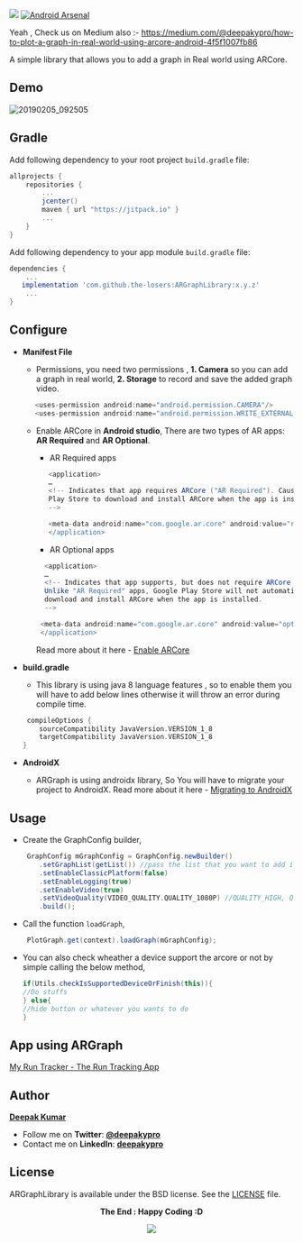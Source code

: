 
[![](https://jitpack.io/v/the-losers/ARGraphLibrary.svg)](https://jitpack.io/#the-losers/ARGraphLibrary)
[![Android Arsenal]( https://img.shields.io/badge/Android%20Arsenal-ARGraph%20library-green.svg?style=flat )]( https://android-arsenal.com/details/1/7657 )

Yeah , Check us on Medium also :- https://medium.com/@deepakypro/how-to-plot-a-graph-in-real-world-using-arcore-android-4f5f1007fb86 

A simple library that allows you to add a graph in Real world using ARCore.

## Demo

![20190205_092505](https://user-images.githubusercontent.com/47303464/52292799-80422900-299b-11e9-9c1a-ccfb6b4c6618.gif)

## Gradle

Add following dependency to your root project `build.gradle` file:

```groovy
allprojects {
    repositories {
        ...
        jcenter()
        maven { url "https://jitpack.io" }
        ...
    }
}
```

Add following dependency to your app module `build.gradle` file:

```groovy
dependencies {
    ...
   implementation 'com.github.the-losers:ARGraphLibrary:x.y.z'
    ...
}
```

## Configure

* **Manifest File**

    * Permissions, you need two permissions , **1. Camera** so you can add a graph in real world,
                                              **2. Storage** to record and save the added graph video. 
    
    
     ```groovy
        <uses-permission android:name="android.permission.CAMERA"/>
        <uses-permission android:name="android.permission.WRITE_EXTERNAL_STORAGE"/>
     ```
    
    * Enable ARCore in **Android studio**, There are two types of AR apps: **AR Required** and **AR Optional**.
    
        * AR Required apps
        
        ```groovy
           <application>
           …
           <!-- Indicates that app requires ARCore ("AR Required"). Causes Google
           Play Store to download and install ARCore when the app is installed.
           -->
   
           <meta-data android:name="com.google.ar.core" android:value="required" />
           </application>  
        ```
        * AR Optional apps
        
        ```groovy
          <application>
          …
          <!-- Indicates that app supports, but does not require ARCore ("AR Optional").
          Unlike "AR Required" apps, Google Play Store will not automatically
          download and install ARCore when the app is installed.
          -->
        
         <meta-data android:name="com.google.ar.core" android:value="optional" />
         </application>
         ```
        Read more about it here - [Enable ARCore](https://developers.google.com/ar/develop/java/enable-arcore)

* **build.gradle**

    * This library is using java 8 language features , so to enable them you will have to add below lines otherwise it will throw an error during compile time.
    
    ```groovy
     compileOptions {
        sourceCompatibility JavaVersion.VERSION_1_8
        targetCompatibility JavaVersion.VERSION_1_8
    }
    ```
    
* **AndroidX**

    * ARGraph is using androidx library, So You will have to migrate your project to AndroidX. Read more about it here - [Migrating to AndroidX](https://developer.android.com/jetpack/androidx/migrate)
    
## Usage   

* Create the GraphConfig builder,
    
    ```groovy
     GraphConfig mGraphConfig = GraphConfig.newBuilder()
        .setGraphList(getList()) //pass the list that you want to add in real world
        .setEnableClassicPlatform(false) 
        .setEnableLogging(true) 
        .setEnableVideo(true)
        .setVideoQuality(VIDEO_QUALITY.QUALITY_1080P) //QUALITY_HIGH, QUALITY_2160P,QUALITY_1080P,QUALITY_720P,QUALITY_480P
        .build();
    ```
    
* Call the function `loadGraph`,
    
    ```groovy
     PlotGraph.get(context).loadGraph(mGraphConfig);
    ```
 
 * You can also check wheather a device support the arcore or not by simple calling the below method,
 
    ```groovy
    if(Utils.checkIsSupportedDeviceOrFinish(this)){
    //Do stuffs
    } else{
    //hide button or whatever you wants to do
    }
    ```

        
    


## App using ARGraph
[My Run Tracker - The Run Tracking App](https://play.google.com/store/apps/details?id=activity.com.myactivity2&hl=en_US)

## Author
[**Deepak Kumar**](https://github.com/deepakypro)

- Follow me on **Twitter**: [**@deepakypro**](https://twitter.com/deepakypro)
- Contact me on **LinkedIn**: [**deepakypro**](http://linkedin.com/in/deepakypro)

## License
ARGraphLibrary is available under the BSD license. See the [LICENSE](https://github.com/the-losers/ARGraphLibrary/blob/master/LICENSE.md) file.

<p align="center">
  <b>The End : Happy Coding :D</b>
</p>


<p align="center">
  <img src="https://user-images.githubusercontent.com/47303464/52298578-42e49800-29a9-11e9-8fd4-5897190e45b8.png">
</p>
